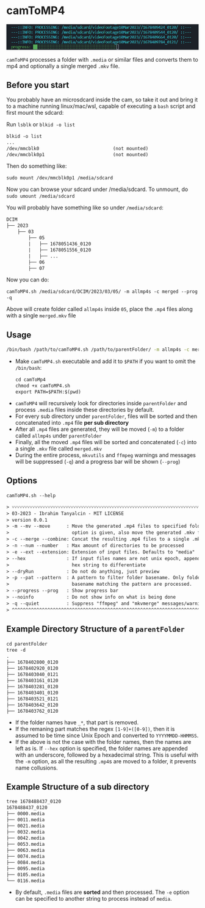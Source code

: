 # camToMP4
![progress-example](./img/cam2mp4.png)

`camToMP4` processes a folder with `.media` or similar files and converts them to mp4 and optionally a single merged `.mkv` file.

## Before you start

You probably have an microsdcard inside the cam, so take it out and bring it to a machine running linux/mac/wsl, capable of executing a `bash` script and first mount the sdcard:

Run `lsblk` or `blkid -o list`
```shell
blkid -o list
...
/dev/mmcblk0                           (not mounted)               
/dev/mmcblk0p1                         (not mounted)
```

Then do something like:
```shell
sudo mount /dev/mmcblk0p1 /media/sdcard
```

Now you can browse your sdcard under /media/sdcard. To unmount, do `sudo umount /media/sdcard`

You will probably have something like so under `/media/sdcard`:
```shell
DCIM
├── 2023
    ├── 03
        ├── 05
        |   ├── 1678051436_0120
        |   ├── 1678051556_0120
        |   ├── ...
        ├── 06
        ├── 07
```
Now you can do:

```shell
camToMP4.sh /media/sdcard/DCIM/2023/03/05/ -m allmp4s -c merged --prog -q
```

Above will create folder called `allmp4s` inside `05`, place the `.mp4` files along with a single `merged.mkv` file

## Usage

```bash
/bin/bash /path/to/camToMP4.sh /path/to/parentFolder/ -m allmp4s -c merged --prog -q
```

- Make `camToMP4.sh` executable and add it to `$PATH` if you want to omit the `/bin/bash`:
    ```
    cd camToMp4
    chmod +x camToMP4.sh
    export PATH=$PATH:$(pwd)
    ```
- `camToMP4` will recursively look for directories inside `parentFolder` and process `.media` files inside these directories by default.
- For every sub directory under `parentFolder`, files will be sorted and then concatenated into `.mp4` file **per sub directory**
- After all `.mp4` files are generated, they will be moved (`-m`) to a folder called `allmp4s` under `parentFolder`
- Finally, all the moved `.mp4` files will be sorted and concatenated (`-c`) into a single `.mkv` file called `merged.mkv`
- During the entire process, `mkvutils` and `ffmpeg` warnings and messages will be suppressed (`-q`) and a progress bar will be shown (`--prog`)

## Options

```
camToMP4.sh --help
```
```txt
> ˅˅˅˅˅˅˅˅˅˅˅˅˅˅˅˅˅˅˅˅˅˅˅˅˅˅˅˅˅˅˅˅˅˅˅˅˅˅˅˅˅˅˅˅˅˅˅˅˅˅˅˅˅˅˅˅˅˅˅˅˅˅˅˅˅˅˅˅˅˅˅˅˅˅˅˅˅˅˅˅
> 03-2023 - Ibrahim Tanyalcin - MIT LICENSE
> version 0.0.1
> -m --mv --move      : Move the generated .mp4 files to specified folder. If merge
>                       option is given, also move the generated .mkv file to there
> -c --merge --combine: Concat the resulting .mp4 files to a single .mkv file
> -n --num --number   : Max amount of directories to be processed
> -e --ext --extension: Extension of input files. Defaults to "media"
> --hex               : If input files names are not unix epoch, append a random
>                       hex string to differentiate
> --dryRun            : Do not do anything, just preview
> -p --pat --pattern  : A pattern to filter folder basename. Only folders with
>                       basename matching the pattern are processed.
> --progress --prog   : Show progress bar
> --noinfo            : Do not show info on what is being done
> -q --quiet          : Suppress "ffmpeg" and "mkvmerge" messages/warnings
> ^^^^^^^^^^^^^^^^^^^^^^^^^^^^^^^^^^^^^^^^^^^^^^^^^^^^^^^^^^^^^^^^^^^^^^^^^^^^^^^^
```

## Example Directory Structure of a `parentFolder`
```shell
cd parentFolder
tree -d
.
├── 1678402800_0120
├── 1678402920_0120
├── 1678403040_0121
├── 1678403161_0120
├── 1678403281_0120
├── 1678403401_0120
├── 1678403521_0121
├── 1678403642_0120
├── 1678403762_0120
```

- If the folder names have `_*`, that part is removed.
- If the remaning part matches the regex `[1-9]+([0-9])`, then it is assumed to be time since Unix Epoch and converted to `YYYYMMDD-HHMMSS`.
- If the above is not the case with the folder names, then the names are left as is. If `--hex` option is specified, the folder names are appended with an underscore, followed by a hexadecimal string. This is useful with the `-m` option, as all the resulting `.mp4`s are moved to a folder, it prevents name collusions.

## Example Structure of a sub directory

```shell
tree 1678488437_0120
1678488437_0120
├── 0000.media
├── 0011.media
├── 0021.media
├── 0032.media
├── 0042.media
├── 0053.media
├── 0063.media
├── 0074.media
├── 0084.media
├── 0095.media
├── 0105.media
└── 0116.media
```

- By default, `.media` files are **sorted** and then processed. The `-e` option can be specified to another string to process instead of `media`.

